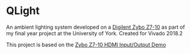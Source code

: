 # QLight
An ambient lighting system developed on a [Digilent Zybo
Z7-10](https://store.digilentinc.com/zybo-z7-zynq-7000-arm-fpga-soc-development-board/) as part of my final
year project at the University of York. Created for Vivado 2018.2

This project is based on the [Zybo Z7-10 HDMI Input/Output Demo](https://reference.digilentinc.com/learn/programmable-logic/tutorials/zybo-z7-hdmi-demo/start)

